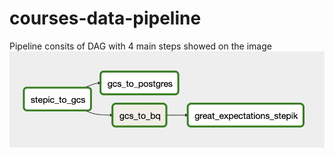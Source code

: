 # courses-data-pipeline
Pipeline consits of DAG with 4 main steps showed on the image
![alt text](https://github.com/trynusnick13/courses-data-pipeline/blob/master/graphics/dag.png?raw=true)
